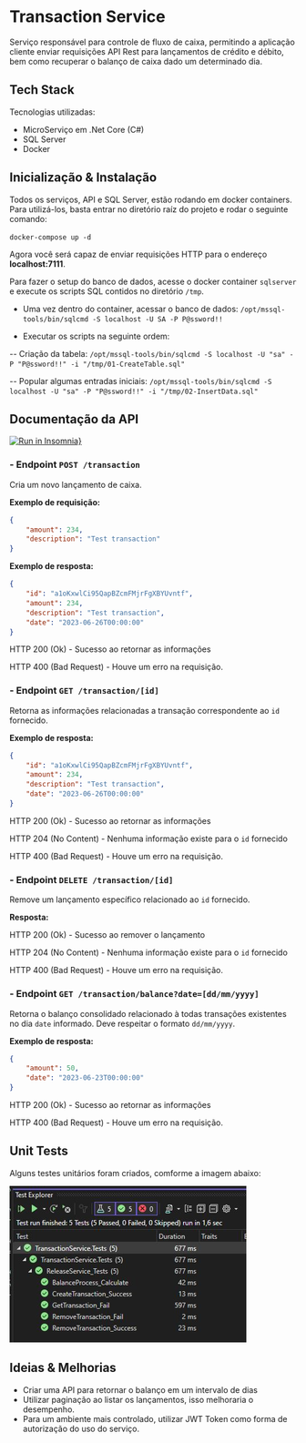 # Transaction Service

Serviço responsável para controle de fluxo de caixa, permitindo a aplicação cliente enviar requisições API Rest para lançamentos de crédito e débito, bem como recuperar o balanço de caixa dado um determinado dia.

## Tech Stack
Tecnologias utilizadas:
- MicroServiço em .Net Core (C#)
- SQL Server
- Docker

## Inicialização & Instalação

Todos os serviços, API e SQL Server, estão rodando em docker containers. Para utilizá-los, basta entrar no diretório raíz do projeto e rodar o seguinte comando:

`docker-compose up -d`

Agora você será capaz de enviar requisições HTTP para o endereço **localhost:7111**.

Para fazer o setup do banco de dados, acesse o docker container `sqlserver` e execute os scripts SQL contidos no diretório `/tmp`.

- Uma vez dentro do container, acessar o banco de dados: `/opt/mssql-tools/bin/sqlcmd -S localhost -U SA -P P@ssword!!`

- Executar os scripts na seguinte ordem:

-- Criação da tabela: `/opt/mssql-tools/bin/sqlcmd -S localhost -U "sa" -P "P@ssword!!" -i "/tmp/01-CreateTable.sql"`

-- Popular algumas entradas iniciais: `/opt/mssql-tools/bin/sqlcmd -S localhost -U "sa" -P "P@ssword!!" -i "/tmp/02-InsertData.sql"`

## Documentação da API
[![Run in Insomnia}](https://insomnia.rest/images/run.svg)](https://insomnia.rest/run/?label=TransactionService&uri=https%3A%2F%2Fgithub.com%2Fleandroat%2Fcarrefour-challenge%2Fblob%2Fmaster%2FAssets%2FInsomnia_TransactionService.json)

### - Endpoint **`POST /transaction`**

Cria um novo lançamento de caixa.

**Exemplo de requisição:**

```json
{
	"amount": 234,
	"description": "Test transaction"
}
```

**Exemplo de resposta:**

```json
{
	"id": "a1oKxwlCi95QapBZcmFMjrFgXBYUvntf",
	"amount": 234,
	"description": "Test transaction",
	"date": "2023-06-26T00:00:00"
}
```

HTTP 200 (Ok) - Sucesso ao retornar as informações

HTTP 400 (Bad Request) - Houve um erro na requisição.

### - Endpoint **`GET /transaction/[id]`**

Retorna as informações relacionadas a transação correspondente ao `id` fornecido.

**Exemplo de resposta:**

```json
{
	"id": "a1oKxwlCi95QapBZcmFMjrFgXBYUvntf",
	"amount": 234,
	"description": "Test transaction",
	"date": "2023-06-26T00:00:00"
}
```

HTTP 200 (Ok) - Sucesso ao retornar as informações

HTTP 204 (No Content) - Nenhuma informação existe para o `id` fornecido

HTTP 400 (Bad Request) - Houve um erro na requisição.

### - Endpoint **`DELETE /transaction/[id]`**

Remove um lançamento específico relacionado ao `id` fornecido.

**Resposta:**

HTTP 200 (Ok) - Sucesso ao remover o lançamento

HTTP 204 (No Content) - Nenhuma informação existe para o `id` fornecido

HTTP 400 (Bad Request) - Houve um erro na requisição.

### - Endpoint **`GET /transaction/balance?date=[dd/mm/yyyy]`**

Retorna o balanço consolidado relacionado à todas transações existentes no dia `date` informado. Deve respeitar o formato `dd/mm/yyyy`.

**Exemplo de resposta:**

```json
{
	"amount": 50,
	"date": "2023-06-23T00:00:00"
}
```

HTTP 200 (Ok) - Sucesso ao retornar as informações

HTTP 400 (Bad Request) - Houve um erro na requisição.

## Unit Tests

Alguns testes unitários foram criados, comforme a imagem abaixo:

![Unit tests](https://raw.githubusercontent.com/leandroat/carrefour-challenge/master/Assets/unit_test_results.jpg)

## Ideias & Melhorias
- Criar uma API para retornar o balanço em um intervalo de dias
- Utilizar paginação ao listar os lançamentos, isso melhoraria o desempenho.
- Para um ambiente mais controlado, utilizar JWT Token como forma de autorização do uso do serviço.